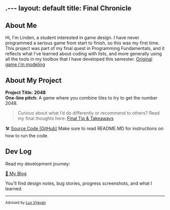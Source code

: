 .---
layout: default
title: Final Chronicle
---

## About Me

Hi, I'm Linden, a student interested in game design. I have never programmed a serious game from start to finish, so this was my first time.
This project was part of my final quest in Programming Fundamentals, and it reflects what I’ve learned about coding with lists, and more generally using all the tools in my toolbox that I have developed this semester.
[Original game i'm modeling](https://play2048.co/)

## About My Project

**Project Title:** **2048**   
**One-line pitch:** A game where you combine tiles to try to get the number 2048.

> Curious about what I’d do differently or recommend to others? Read my final thoughts here: [Final Tip & Takeaways](_posts/2025-05-23-tip.md)

🛠️ [Source Code (GitHub)](https://github.com/lindenpeters/lindenpeters.github.io/tree/287e0b253a8a072df6445631062b12f0d52706cf/files)
Make sure to read README.MD for instructions on how to run the code.

## Dev Log

Read my development journey:  

[📝 My Blog](blog.html)

You’ll find design notes, bug stories, progress screenshots, and what I learned.

---

<small>Advised by [Lux Vijayan](mailto:laxmiv2@illinois.edu)</small>
